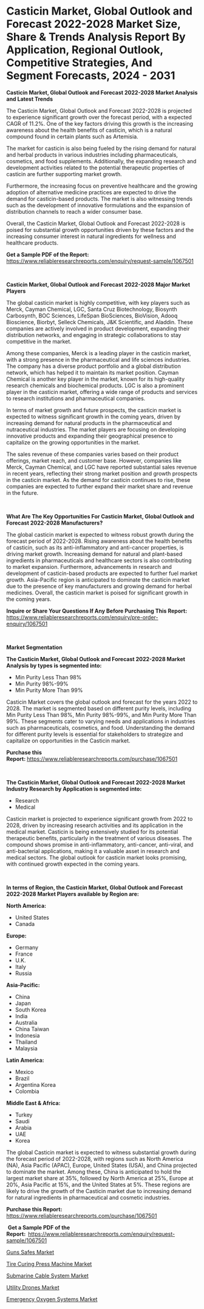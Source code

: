 <p><h1>Casticin Market, Global Outlook and Forecast 2022-2028 Market Size, Share & Trends Analysis Report By Application, Regional Outlook, Competitive Strategies, And Segment Forecasts, 2024 - 2031</h1></p><p><strong>Casticin Market, Global Outlook and Forecast 2022-2028 Market Analysis and Latest Trends</strong></p>
<p><p>The Casticin Market, Global Outlook and Forecast 2022-2028 is projected to experience significant growth over the forecast period, with a expected CAGR of 11.2%. One of the key factors driving this growth is the increasing awareness about the health benefits of casticin, which is a natural compound found in certain plants such as Artemisia.</p><p>The market for casticin is also being fueled by the rising demand for natural and herbal products in various industries including pharmaceuticals, cosmetics, and food supplements. Additionally, the expanding research and development activities related to the potential therapeutic properties of casticin are further supporting market growth.</p><p>Furthermore, the increasing focus on preventive healthcare and the growing adoption of alternative medicine practices are expected to drive the demand for casticin-based products. The market is also witnessing trends such as the development of innovative formulations and the expansion of distribution channels to reach a wider consumer base.</p><p>Overall, the Casticin Market, Global Outlook and Forecast 2022-2028 is poised for substantial growth opportunities driven by these factors and the increasing consumer interest in natural ingredients for wellness and healthcare products.</p></p>
<p><strong>Get a Sample PDF of the Report:&nbsp;</strong> <a href="https://www.reliableresearchreports.com/enquiry/request-sample/1067501">https://www.reliableresearchreports.com/enquiry/request-sample/1067501</a></p>
<p>&nbsp;</p>
<p><strong>Casticin Market, Global Outlook and Forecast 2022-2028 Major Market Players</strong></p>
<p><p>The global casticin market is highly competitive, with key players such as Merck, Cayman Chemical, LGC, Santa Cruz Biotechnology, Biosynth Carbosynth, BOC Sciences, LifeSpan BioSciences, BioVision, Adooq Bioscience, Biorbyt, Selleck Chemicals, J&K Scientific, and Aladdin. These companies are actively involved in product development, expanding their distribution networks, and engaging in strategic collaborations to stay competitive in the market.</p><p>Among these companies, Merck is a leading player in the casticin market, with a strong presence in the pharmaceutical and life sciences industries. The company has a diverse product portfolio and a global distribution network, which has helped it to maintain its market position. Cayman Chemical is another key player in the market, known for its high-quality research chemicals and biochemical products. LGC is also a prominent player in the casticin market, offering a wide range of products and services to research institutions and pharmaceutical companies.</p><p>In terms of market growth and future prospects, the casticin market is expected to witness significant growth in the coming years, driven by increasing demand for natural products in the pharmaceutical and nutraceutical industries. The market players are focusing on developing innovative products and expanding their geographical presence to capitalize on the growing opportunities in the market.</p><p>The sales revenue of these companies varies based on their product offerings, market reach, and customer base. However, companies like Merck, Cayman Chemical, and LGC have reported substantial sales revenue in recent years, reflecting their strong market position and growth prospects in the casticin market. As the demand for casticin continues to rise, these companies are expected to further expand their market share and revenue in the future.</p></p>
<p>&nbsp;</p>
<p><strong>What Are The Key Opportunities For Casticin Market, Global Outlook and Forecast 2022-2028 Manufacturers?</strong></p>
<p><p>The global casticin market is expected to witness robust growth during the forecast period of 2022-2028. Rising awareness about the health benefits of casticin, such as its anti-inflammatory and anti-cancer properties, is driving market growth. Increasing demand for natural and plant-based ingredients in pharmaceuticals and healthcare sectors is also contributing to market expansion. Furthermore, advancements in research and development of casticin-based products are expected to further fuel market growth. Asia-Pacific region is anticipated to dominate the casticin market due to the presence of key manufacturers and growing demand for herbal medicines. Overall, the casticin market is poised for significant growth in the coming years.</p></p>
<p><strong>Inquire or Share Your Questions If Any Before Purchasing This Report:</strong> <a href="https://www.reliableresearchreports.com/enquiry/pre-order-enquiry/1067501">https://www.reliableresearchreports.com/enquiry/pre-order-enquiry/1067501</a></p>
<p>&nbsp;</p>
<p><strong>Market Segmentation</strong></p>
<p><strong>The Casticin Market, Global Outlook and Forecast 2022-2028 Market Analysis by types is segmented into:</strong></p>
<p><ul><li>Min Purity Less Than 98%</li><li>Min Purity 98%-99%</li><li>Min Purity More Than 99%</li></ul></p>
<p><p>Casticin Market covers the global outlook and forecast for the years 2022 to 2028. The market is segmented based on different purity levels, including Min Purity Less Than 98%, Min Purity 98%-99%, and Min Purity More Than 99%. These segments cater to varying needs and applications in industries such as pharmaceuticals, cosmetics, and food. Understanding the demand for different purity levels is essential for stakeholders to strategize and capitalize on opportunities in the Casticin market.</p></p>
<p><strong>Purchase this Report:&nbsp;</strong><a href="https://www.reliableresearchreports.com/purchase/1067501">https://www.reliableresearchreports.com/purchase/1067501</a></p>
<p>&nbsp;</p>
<p><strong>The Casticin Market, Global Outlook and Forecast 2022-2028 Market Industry Research by Application is segmented into:</strong></p>
<p><ul><li>Research</li><li>Medical</li></ul></p>
<p><p>Casticin market is projected to experience significant growth from 2022 to 2028, driven by increasing research activities and its application in the medical market. Casticin is being extensively studied for its potential therapeutic benefits, particularly in the treatment of various diseases. The compound shows promise in anti-inflammatory, anti-cancer, anti-viral, and anti-bacterial applications, making it a valuable asset in research and medical sectors. The global outlook for casticin market looks promising, with continued growth expected in the coming years.</p></p>
<p>&nbsp;</p>
<p><strong>In terms of Region, the Casticin Market, Global Outlook and Forecast 2022-2028 Market Players available by Region are:</strong></p>
<p>
    <p> <strong> North America: </strong>
        <ul>
            <li>United States</li>
            <li>Canada</li>
        </ul>
        </p> 
    <p> <strong> Europe: </strong>
        <ul>
            <li>Germany</li>
            <li>France</li>
            <li>U.K.</li>
            <li>Italy</li>
            <li>Russia</li>
        </ul>
        </p> 
    <p> <strong> Asia-Pacific: </strong>
        <ul>
            <li>China</li>
            <li>Japan</li>
            <li>South Korea</li>
            <li>India</li>
            <li>Australia</li>
            <li>China Taiwan</li>
            <li>Indonesia</li>
            <li>Thailand</li>
            <li>Malaysia</li>
        </ul>
        </p> 
    <p> <strong> Latin America: </strong>
        <ul>
            <li>Mexico</li>
            <li>Brazil</li>
            <li>Argentina Korea</li>
            <li>Colombia</li>
        </ul>
        </p> 
    <p> <strong> Middle East & Africa: </strong>
        <ul>
            <li>Turkey</li>
            <li>Saudi</li>
            <li>Arabia</li>
            <li>UAE</li>
            <li>Korea</li>
        </ul>
    </p>
    </p>
<p><p>The global Casticin market is expected to witness substantial growth during the forecast period of 2022-2028, with regions such as North America (NA), Asia Pacific (APAC), Europe, United States (USA), and China projected to dominate the market. Among these, China is anticipated to hold the largest market share at 35%, followed by North America at 25%, Europe at 20%, Asia Pacific at 15%, and the United States at 5%. These regions are likely to drive the growth of the Casticin market due to increasing demand for natural ingredients in pharmaceutical and cosmetic industries.</p></p>
<p><strong>Purchase this Report: </strong><a href="https://www.reliableresearchreports.com/purchase/1067501">https://www.reliableresearchreports.com/purchase/1067501</a></p>
<p>&nbsp;<strong>Get a Sample PDF of the Report:&nbsp;&nbsp;</strong><a href="https://www.reliableresearchreports.com/enquiry/request-sample/1067501">https://www.reliableresearchreports.com/enquiry/request-sample/1067501</a></p>
<p><strong></strong></p>
<p><p><a href="https://medium.com/@jeremyking767/guns-safes-market-the-key-to-successful-business-strategy-forecast-till-2031-9a17eb3e5da9">Guns Safes Market</a></p><p><a href="https://medium.com/@jeremyking767/tire-curing-press-machine-market-size-market-outlook-and-market-forecast-2024-to-2031-52cbdc18efad">Tire Curing Press Machine Market</a></p><p><a href="https://medium.com/@jeremyking767/submarine-cable-system-market-trends-and-market-analysis-forecasted-for-period-2024-2031-7224cc93fbf6">Submarine Cable System Market</a></p><p><a href="https://medium.com/@jeremyking767/utility-drones-market-insights-into-market-cagr-market-trends-and-growth-strategies-8c3e4cb22598">Utility Drones Market</a></p><p><a href="https://medium.com/@jeremyking767/emergency-oxygen-systems-market-size-market-outlook-and-market-forecast-2024-to-2031-bff8e8121b00">Emergency Oxygen Systems Market</a></p></p>